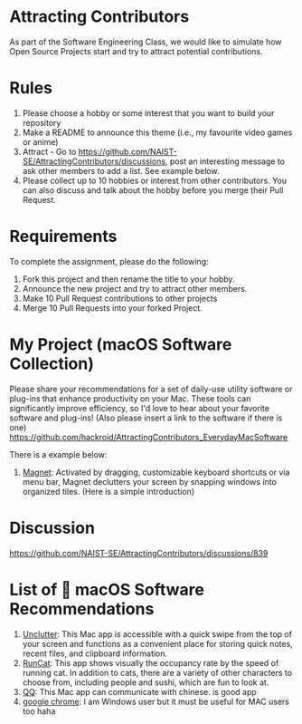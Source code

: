 # Attracting Contributors
As part of the Software Engineering Class, we would like to simulate how Open Source Projects start and try to attract potential contributions.

# Rules

1. Please choose a hobby or some interest that you want to build your repository
2. Make a README to announce this theme (i.e., my favourite video games or anime)
3. Attract - Go to https://github.com/NAIST-SE/AttractingContributors/discussions, post an interesting message to ask other members to add a list. See example below.
4. Please collect up to 10 hobbies or interest from other contributors. You can also discuss and talk about the hobby before you merge their Pull Request.

# Requirements

To complete the assignment, please do the following:
1. Fork this project and then rename the title to your hobby. 
2. Announce the new project and try to attract other members.
3. Make 10 Pull Request contributions to other projects
4. Merge 10 Pull Requests into your forked Project.

# My Project (macOS Software Collection)

Please share your recommendations for a set of daily-use utility software or plug-ins that enhance productivity on your Mac. These tools can significantly improve efficiency, so I'd love to hear about your favorite software and plug-ins! (Also please insert a link to the software if there is one)
https://github.com/hackroid/AttractingContributors_EverydayMacSoftware

There is a example below:
1. [Magnet](https://magnet.crowdcafe.com/): Activated by dragging, customizable keyboard shortcuts or via menu bar, Magnet declutters your screen by snapping windows into organized tiles. (Here is a simple introduction)

# Discussion

https://github.com/NAIST-SE/AttractingContributors/discussions/839

# List of  macOS Software Recommendations
1. [Unclutter](https://unclutterapp.com/): This Mac app is accessible with a quick swipe from the top of your screen and functions as a convenient place for storing quick notes, recent files, and clipboard information.
2. [RunCat](https://apps.apple.com/jp/app/runcat/id1429033973?mt=12): This app shows visually the occupancy rate by the speed of running cat. In addition to cats, there are a variety of other characters to choose from, including people and sushi, which are fun to look at.
3. [QQ](https://im.qq.com/macqq/index.shtml): This Mac app can communicate with chinese. is good app
4. [google chrome](https://www.google.com/intl/ja_jp/chrome/): I am Windows user but it must be useful for MAC users too haha
